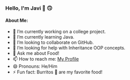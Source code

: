 ### Hello, I'm Javi 👋 :upside_down_face:

#### About Me:

- 🔭 I’m currently working on a college project.
- 🌱 I’m currently learning Java.
- 👯 I’m looking to collaborate on GitHub.
- 🤔 I’m looking for help with Inheritance OOP concepts.
- 💬 Ask me about Food!
- 📫 How to reach me: [My Profile](https://github.com/JavierDelgado101)
- 😄 Pronouns: He/Him
- ⚡ Fun fact: Burritos 🌯 are my favorite food!
